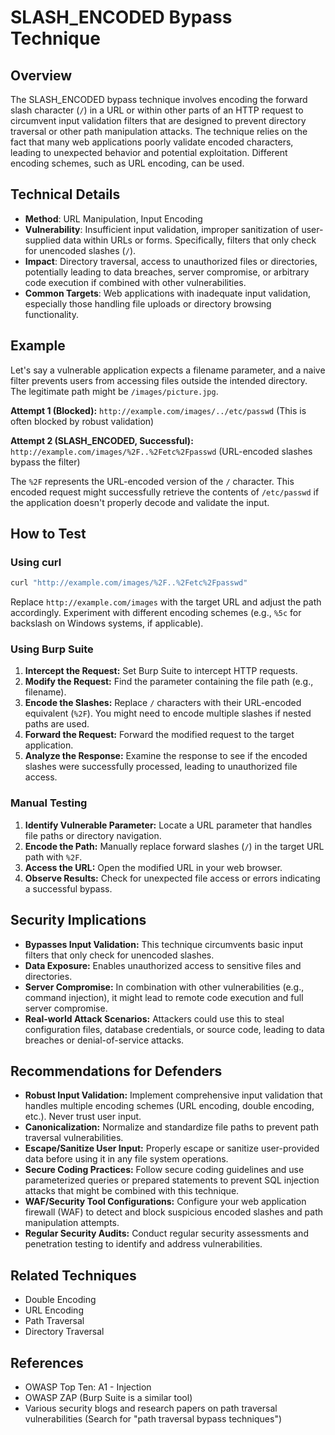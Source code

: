 # SLASH_ENCODED Bypass Technique

## Overview

The SLASH_ENCODED bypass technique involves encoding the forward slash character (`/`) in a URL or within other parts of an HTTP request to circumvent input validation filters that are designed to prevent directory traversal or other path manipulation attacks.  The technique relies on the fact that many web applications poorly validate encoded characters, leading to unexpected behavior and potential exploitation.  Different encoding schemes, such as URL encoding, can be used.

## Technical Details

- **Method**: URL Manipulation, Input Encoding
- **Vulnerability**: Insufficient input validation, improper sanitization of user-supplied data within URLs or forms.  Specifically, filters that only check for unencoded slashes (`/`).
- **Impact**: Directory traversal, access to unauthorized files or directories, potentially leading to data breaches, server compromise, or arbitrary code execution if combined with other vulnerabilities.
- **Common Targets**: Web applications with inadequate input validation, especially those handling file uploads or directory browsing functionality.

## Example

Let's say a vulnerable application expects a filename parameter, and a naive filter prevents users from accessing files outside the intended directory.  The legitimate path might be `/images/picture.jpg`.

**Attempt 1 (Blocked):** `http://example.com/images/../etc/passwd`  (This is often blocked by robust validation)

**Attempt 2 (SLASH_ENCODED, Successful):** `http://example.com/images/%2F..%2Fetc%2Fpasswd`  (URL-encoded slashes bypass the filter)

The `%2F` represents the URL-encoded version of the `/` character. This encoded request might successfully retrieve the contents of `/etc/passwd` if the application doesn't properly decode and validate the input.


## How to Test

### Using curl

```bash
curl "http://example.com/images/%2F..%2Fetc%2Fpasswd"
```

Replace `http://example.com/images` with the target URL and adjust the path accordingly.  Experiment with different encoding schemes (e.g., `%5c` for backslash on Windows systems, if applicable).

### Using Burp Suite

1. **Intercept the Request:** Set Burp Suite to intercept HTTP requests.
2. **Modify the Request:**  Find the parameter containing the file path (e.g., filename).
3. **Encode the Slashes:** Replace `/` characters with their URL-encoded equivalent (`%2F`).  You might need to encode multiple slashes if nested paths are used.
4. **Forward the Request:** Forward the modified request to the target application.
5. **Analyze the Response:** Examine the response to see if the encoded slashes were successfully processed, leading to unauthorized file access.

### Manual Testing

1. **Identify Vulnerable Parameter:** Locate a URL parameter that handles file paths or directory navigation.
2. **Encode the Path:** Manually replace forward slashes (`/`) in the target URL path with `%2F`.
3. **Access the URL:** Open the modified URL in your web browser.
4. **Observe Results:** Check for unexpected file access or errors indicating a successful bypass.

## Security Implications

- **Bypasses Input Validation:** This technique circumvents basic input filters that only check for unencoded slashes.
- **Data Exposure:** Enables unauthorized access to sensitive files and directories.
- **Server Compromise:**  In combination with other vulnerabilities (e.g., command injection), it might lead to remote code execution and full server compromise.
- **Real-world Attack Scenarios:**  Attackers could use this to steal configuration files, database credentials, or source code, leading to data breaches or denial-of-service attacks.


## Recommendations for Defenders

- **Robust Input Validation:**  Implement comprehensive input validation that handles multiple encoding schemes (URL encoding, double encoding, etc.).  Never trust user input.
- **Canonicalization:** Normalize and standardize file paths to prevent path traversal vulnerabilities.
- **Escape/Sanitize User Input:** Properly escape or sanitize user-provided data before using it in any file system operations.
- **Secure Coding Practices:** Follow secure coding guidelines and use parameterized queries or prepared statements to prevent SQL injection attacks that might be combined with this technique.
- **WAF/Security Tool Configurations:** Configure your web application firewall (WAF) to detect and block suspicious encoded slashes and path manipulation attempts.
- **Regular Security Audits:** Conduct regular security assessments and penetration testing to identify and address vulnerabilities.


## Related Techniques

- Double Encoding
- URL Encoding
- Path Traversal
- Directory Traversal


## References

- OWASP Top Ten: A1 - Injection
- OWASP ZAP (Burp Suite is a similar tool)
- Various security blogs and research papers on path traversal vulnerabilities (Search for "path traversal bypass techniques")

